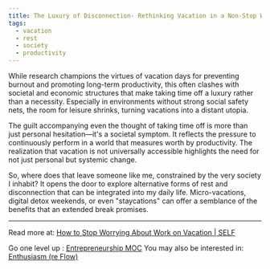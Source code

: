 ```yaml
---
title: The Luxury of Disconnection- Rethinking Vacation in a Non-Stop World
tags:
  - vacation
  - rest
  - society
  - productivity
---
```


While research champions the virtues of vacation days for preventing burnout and promoting long-term productivity, this often clashes with societal and economic structures that make taking time off a luxury rather than a necessity. Especially in environments without strong social safety nets, the room for leisure shrinks, turning vacations into a distant utopia.

The guilt accompanying even the thought of taking time off is more than just personal hesitation—it's a societal symptom. It reflects the pressure to continuously perform in a world that measures worth by productivity. The realization that vacation is not universally accessible highlights the need for not just personal but systemic change.

So, where does that leave someone like me, constrained by the very society I inhabit? It opens the door to explore alternative forms of rest and disconnection that can be integrated into my daily life. Micro-vacations, digital detox weekends, or even "staycations" can offer a semblance of the benefits that an extended break promises.

----

Read more at: [How to Stop Worrying About Work on Vacation | SELF](https://www.self.com/story/work-stress-vacation-advice?utm_source=brainpint&utm_medium=email&utm_campaign=raising_others_expectations&utm_term=2023-08-09)

Go one level up : [Entrepreneurship MOC](Maps/Entrepreneurship%20MOC.md)
You may also be interested in: [Enthusiasm (re Flow)](Notes/Enthusiasm%20(re%20Flow).md)